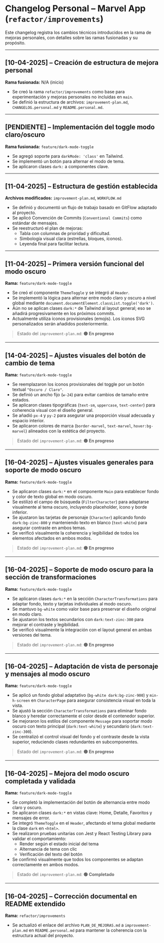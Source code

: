 # Changelog Personal – Marvel App (`refactor/improvements`)

Este changelog registra los cambios técnicos introducidos en la rama de mejoras personales, con detalles sobre las ramas fusionadas y su propósito.

---

## [10-04-2025] – Creación de estructura de mejora personal

**Rama fusionada:** N/A (inicio)

- Se creó la rama `refactor/improvements` como base para experimentación y mejoras personales no incluidas en `main`.
- Se definió la estructura de archivos: `improvement-plan.md`, `CHANGELOG.personal.md` y `README.personal.md`.

---

## [PENDIENTE] – Implementación del toggle modo claro/oscuro

**Rama fusionada:** `feature/dark-mode-toggle`

- Se agregó soporte para `darkMode: 'class'` en Tailwind.
- Se implementó un botón para alternar el modo de tema.
- Se aplicaron clases `dark:` a componentes clave.

---

## [11-04-2025] – Estructura de gestión establecida

**Archivos modificados:** `improvement-plan.md`, `WORKFLOW.md`

- Se definió y documentó un flujo de trabajo basado en GitFlow adaptado al proyecto.
- Se aplicó Convención de Commits (`Conventional Commits`) como estándar de mensajes.
- Se reestructuró el plan de mejoras:
    - Tabla con columnas de prioridad y dificultad.
    - Simbología visual clara (estrellas, bloques, íconos).
    - Leyenda final para facilitar lectura.

---

## [11-04-2025] – Primera versión funcional del modo oscuro

**Rama:** `feature/dark-mode-toggle`

- Se creó el componente `ThemeToggle` y se integró al `Header`.
- Se implementó la lógica para alternar entre modo claro y oscuro a nivel global mediante `document.documentElement.classList.toggle('dark')`.
- Aún no se aplican clases `dark:*` de Tailwind al layout general; eso se añadirá progresivamente en los próximos commits.
- Actualmente utiliza íconos provisionales (emojis). Los íconos SVG personalizados serán añadidos posteriormente.

> Estado del `improvement-plan.md`: **🟡 En progreso**

---

## [14-04-2025] – Ajustes visuales del botón de cambio de tema

**Rama:** `feature/dark-mode-toggle`

- Se reemplazaron los íconos provisionales del toggle por un botón textual `"Oscuro / Claro"`.
- Se definió un ancho fijo (`w-24`) para evitar cambios de tamaño entre estados.
- Se aplicaron clases tipográficas (`text-sm`, `uppercase`, `text-center`) para coherencia visual con el diseño general.
- Se añadió `px-4` y `py-2` para asegurar una proporción visual adecuada y espacio interior.
- Se aplicaron colores de marca (`border-marvel`, `text-marvel`, `hover:bg-marvel`) alineados con la estética del proyecto.

> Estado del `improvement-plan.md`: **🟡 En progreso**

---

## [16-04-2025] – Ajustes visuales generales para soporte de modo oscuro

**Rama:** `feature/dark-mode-toggle`

- Se aplicaron clases `dark:*` en el componente `Main` para establecer fondo y color de texto global en modo oscuro.
- Se estilizó el campo de búsqueda (`FilterCharacter`) para adaptarse visualmente al tema oscuro, incluyendo placeholder, ícono y borde inferior.
- Se ajustaron las tarjetas de personaje (`Character`) aplicando fondo `dark:bg-zinc-800` y manteniendo texto en blanco (`text-white`) para asegurar contraste en ambos temas.
- Se verificó visualmente la coherencia y legibilidad de todos los elementos afectados en ambos modos.

> Estado del `improvement-plan.md`: **🟡 En progreso**

---

## [16-04-2025] – Soporte de modo oscuro para la sección de transformaciones

**Rama:** `feature/dark-mode-toggle`

- Se aplicaron clases `dark:*` en la sección `CharacterTransformations` para adaptar fondo, texto y tarjetas individuales al modo oscuro.
- Se mantuvo `bg-white` como valor base para preservar el diseño original en modo claro.
- Se ajustaron los textos secundarios con `dark:text-zinc-300` para mejorar el contraste y legibilidad.
- Se verificó visualmente la integración con el layout general en ambas versiones del tema.

> Estado del `improvement-plan.md`: **🟡 En progreso**

---

## [16-04-2025] – Adaptación de vista de personaje y mensajes al modo oscuro

**Rama:** `feature/dark-mode-toggle`

- Se aplicó un fondo global adaptativo (`bg-white dark:bg-zinc-900`) y `min-h-screen` en `CharacterPage` para asegurar consistencia visual en toda la vista.
- Se ajustó la sección `CharacterTransformations` para eliminar fondo blanco y heredar correctamente el color desde el contenedor superior.
- Se mejoraron los estilos del componente `Message` para soportar modo oscuro con texto principal (`dark:text-white`) y secundario (`dark:text-zinc-300`).
- Se centralizó el control visual del fondo y el contraste desde la vista superior, reduciendo clases redundantes en subcomponentes.

> Estado del `improvement-plan.md`: **🟡 En progreso**

---

## [16-04-2025] – Mejora del modo oscuro completada y validada

**Rama:** `feature/dark-mode-toggle`

- Se completó la implementación del botón de alternancia entre modo claro y oscuro.
- Se aplicaron clases `dark:*` en vistas clave: Home, Detalle, Favoritos y mensajes de error.
- Se integró `ThemeToggle` en el `Header`, afectando el tema global mediante la clase `dark` en `<html>`.
- Se realizaron pruebas unitarias con Jest y React Testing Library para validar el comportamiento:
    - Render según el estado inicial del tema
    - Alternancia de tema con clic
    - Verificación del texto del botón
- Se confirmó visualmente que todos los componentes se adaptan correctamente en ambos modos.

> Estado del `improvement-plan.md`: **🟢 Completado**

---

## [16-04-2025] – Corrección documental en README extendido

**Rama:** `refactor/improvements`

- Se actualizó el enlace del archivo `PLAN_DE_MEJORAS.md` a `improvement-plan.md` en `README.personal.md` para mantener la coherencia con la estructura actual del proyecto.
